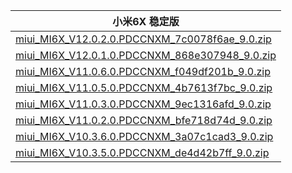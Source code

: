 | 小米6X  稳定版    |
| ---- |
| [miui_MI6X_V12.0.2.0.PDCCNXM_7c0078f6ae_9.0.zip](https://bigota.d.miui.com/V12.0.2.0.PDCCNXM/miui_MI6X_V12.0.2.0.PDCCNXM_7c0078f6ae_9.0.zip)    |
| [miui_MI6X_V12.0.1.0.PDCCNXM_868e307948_9.0.zip](https://bigota.d.miui.com/V12.0.1.0.PDCCNXM/miui_MI6X_V12.0.1.0.PDCCNXM_868e307948_9.0.zip)    |
| [miui_MI6X_V11.0.6.0.PDCCNXM_f049df201b_9.0.zip](https://bigota.d.miui.com/V11.0.6.0.PDCCNXM/miui_MI6X_V11.0.6.0.PDCCNXM_f049df201b_9.0.zip)    |
| [miui_MI6X_V11.0.5.0.PDCCNXM_4b7613f7bc_9.0.zip](https://bigota.d.miui.com/V11.0.5.0.PDCCNXM/miui_MI6X_V11.0.5.0.PDCCNXM_4b7613f7bc_9.0.zip)    |
| [miui_MI6X_V11.0.3.0.PDCCNXM_9ec1316afd_9.0.zip](https://bigota.d.miui.com/V11.0.3.0.PDCCNXM/miui_MI6X_V11.0.3.0.PDCCNXM_9ec1316afd_9.0.zip)    |
| [miui_MI6X_V11.0.2.0.PDCCNXM_bfe718d74d_9.0.zip](https://bigota.d.miui.com/V11.0.2.0.PDCCNXM/miui_MI6X_V11.0.2.0.PDCCNXM_bfe718d74d_9.0.zip)    |
| [miui_MI6X_V10.3.6.0.PDCCNXM_3a07c1cad3_9.0.zip](https://bigota.d.miui.com/V10.3.6.0.PDCCNXM/miui_MI6X_V10.3.6.0.PDCCNXM_3a07c1cad3_9.0.zip)    |
| [miui_MI6X_V10.3.5.0.PDCCNXM_de4d42b7ff_9.0.zip](https://bigota.d.miui.com/V10.3.5.0.PDCCNXM/miui_MI6X_V10.3.5.0.PDCCNXM_de4d42b7ff_9.0.zip)    |
